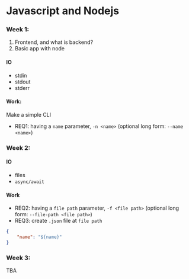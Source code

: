 Javascript and Nodejs
===

### Week 1:
1. Frontend, and what is backend?
2. Basic app with node


#### IO

  - stdin
  - stdout
  - stderr

#### Work:

Make a simple CLI

  - REQ1: having a `name` parameter, `-n <name>` (optional long form: `--name <name>`)

### Week 2:

  #### IO
  - files
  - `async/await`

  #### Work
  - REQ2: having a `file path` parameter, `-f <file path>` (optional long form: `--file-path <file path>`)
  - REQ3: create `.json` file at `file path`

```json
{
    "name": "${name}"
}
```

### Week 3:

TBA
